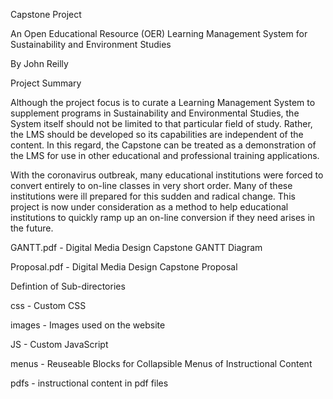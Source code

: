 Capstone Project

An Open Educational Resource (OER) Learning Management System for Sustainability and Environment Studies

By John Reilly

Project Summary

Although the project focus is to curate a Learning Management System to supplement programs in Sustainability and Environmental Studies, 
the System itself should not be limited to that particular field of study. Rather, the LMS should be developed so its capabilities are 
independent of the content. In this regard, the Capstone can be treated as a demonstration of the LMS for use in other educational 
and professional training applications.

With the coronavirus outbreak, many educational institutions were forced to convert entirely to on-line classes in very short order. 
Many of these institutions were ill prepared for this sudden and radical change.  This project is now under consideration as a method 
to help educational institutions to quickly ramp up an on-line conversion if they need arises in the future.


GANTT.pdf - Digital Media Design Capstone GANTT Diagram

Proposal.pdf - Digital Media Design Capstone Proposal

Defintion of Sub-directories

css - Custom CSS

images - Images used on the website

JS - Custom JavaScript

menus - Reuseable Blocks for Collapsible Menus of Instructional Content

pdfs - instructional content in pdf files
